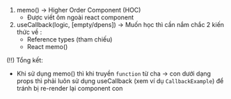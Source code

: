 1. memo() -> Higher Order Component (HOC)
   - Được viết ôm ngoài react component
2. useCallback(logic, [empty/dpens]) -> Muốn học thì cần nắm chắc 2 kiến thức về :
   - Reference types (tham chiếu)
   - React memo()

(!!) Tổng kết:

- Khi sử dụng memo() thì khi truyền `function` từ cha -> con dưới dạng props thì phải luôn sử dụng useCallback (xem ví dụ `CallbackExample`) để tránh bị re-render lại component con
